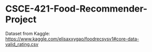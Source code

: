 # CSCE-421-Food-Recommender-Project

Dataset from Kaggle: https://www.kaggle.com/elisaxxygao/foodrecsysv1#core-data-valid_rating.csv
